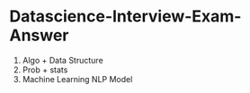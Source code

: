 # Datascience-Interview-Exam-Answer
1. Algo + Data Structure
2. Prob + stats
3. Machine Learning NLP Model
